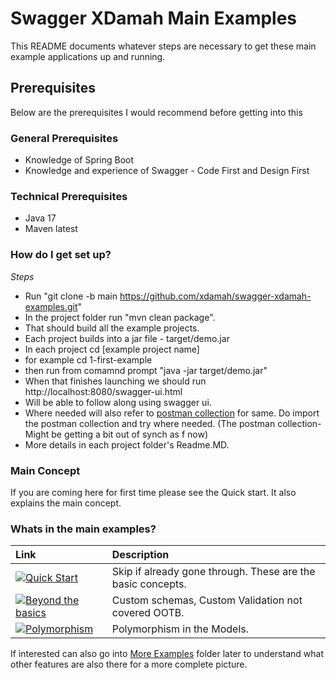 # Swagger XDamah Main Examples #

This README documents whatever steps are necessary to get these main example applications up and running.


## Prerequisites ##
Below are the prerequisites I would recommend before getting into this
### General Prerequisites ###
* Knowledge of Spring Boot
* Knowledge and experience of Swagger - Code First and Design First


### Technical Prerequisites ###

* Java 17
* Maven latest

### How do I get set up? ###


*Steps*  
* Run "git clone -b main https://github.com/xdamah/swagger-xdamah-examples.git"
* In the project folder run "mvn clean package".
* That should build all the example projects.
* Each project builds into a jar file - target/demo.jar   
* In each project cd [example project name]
* for example cd 1-first-example
* then run from comamnd prompt "java -jar target/demo.jar"
* When that finishes launching we should run http://localhost:8080/swagger-ui.html  
* Will be able to follow along using swagger ui.   
* Where needed will also refer to [postman collection](swagger-xdamah-postman-collection.json)  for same.  Do import the postman collection and try where needed.  (The postman collection- Might be getting a bit out of synch as f now) 
* More details in each project folder's Readme.MD.

### Main Concept ###

If you are coming here for first time please see the Quick start. It also explains the main concept.


### Whats in the main examples? ###


| Link         | Description    |
| :----------- | :------------- |
| [![Quick Start](https://img.shields.io/badge/Quick_Start-grey?style=for-the-badge)](../README.md)       | Skip if already gone through. These are the basic concepts.        | 
| [![Beyond the basics](https://img.shields.io/badge/Beyond_the_basics-grey?style=for-the-badge)](extend/README.md)       | Custom schemas, Custom Validation not covered OOTB.        | 
| [![Polymorphism](https://img.shields.io/badge/Polymorphism-grey?style=for-the-badge)](polymorphic/README.md)       | Polymorphism in the Models.        | 



If interested can also go into [More Examples](../more-examples/README.md)   folder later to understand what other features are also there for a more complete picture.


